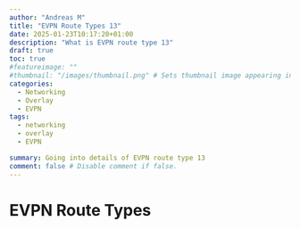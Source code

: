 ```yaml
---
author: "Andreas M"
title: "EVPN Route Types 13"
date: 2025-01-23T10:17:20+01:00
description: "What is EVPN route type 13"
draft: true
toc: true
#featureimage: ""
#thumbnail: "/images/thumbnail.png" # Sets thumbnail image appearing inside card on homepage.
categories:
  - Networking
  - Overlay
  - EVPN
tags:
  - networking
  - overlay
  - EVPN

summary: Going into details of EVPN route type 13
comment: false # Disable comment if false.
---
```




# EVPN Route Types
